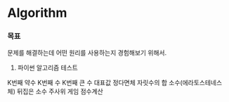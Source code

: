 # Algorithm

### 목표
문제를 해결하는데 어떤 원리를 사용하는지 경험해보기 위해서.


1. 파이썬 알고리즘 테스트

  K번째 약수
  K번째 수
  K번째 큰 수
  대표값
  정다면체
  자릿수의 합
  소수(에라토스테네스 체)
  뒤집은 소수
  주사위 게임
  점수계산
